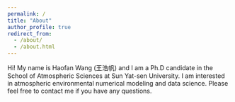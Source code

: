 ```yaml
---
permalink: /
title: "About"
author_profile: true
redirect_from: 
  - /about/
  - /about.html
---
```


Hi! My name is Haofan Wang (王浩帆) and I am a Ph.D candidate in the School of Atmospheric Sciences at Sun Yat-sen University. I am interested in atmospheric environmental numerical modeling and data science. Please feel free to contact me if you have any questions.


